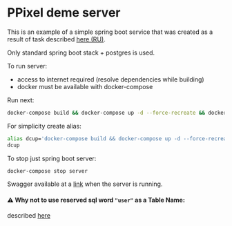 # PPixel deme server

This is an example of a simple spring boot service that was created as a result of task described [here (RU)](./TASK_RU.md).

Only standard spring boot stack + postgres is used.

To run server: 
 - access to internet required (resolve dependencies while building)
 - docker must be available with docker-compose

Run next:
```bash
docker-compose build && docker-compose up -d --force-recreate && docker-compose logs -f server
```

For simplicity create alias:
```bash
alias dcup='docker-compose build && docker-compose up -d --force-recreate && docker-compose logs -f server'
dcup
```

To stop just spring boot server:
```bash
docker-compose stop server
```

Swagger available at a [link](http://localhost:8080/swagger-ui/index.html) when the server is running.


#### ⚠️ Why not to use reserved sql word `"user"` as a Table Name:

described [here](./USER_TABLE.md)
